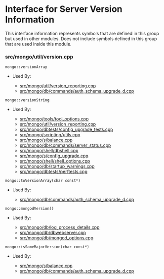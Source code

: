 
# Interface for Server Version Information
This interface information represents symbols that are defined in this group but used in other modules.  Does not include symbols defined in this group that are used inside this module.

### src/mongo/util/version.cpp

<div></div>

    mongo::versionArray

- Used By:

    - [src/mongo/util/version\_reporting.cpp](../../../../utilities/utilities)
    - [src/mongo/db/commands/auth\_schema\_upgrade\_d.cpp](../../../../security/authorization)

<div></div>

    mongo::versionString

- Used By:

    - [src/mongo/tools/tool\_options.cpp](../../../../tools/tools)
    - [src/mongo/util/version\_reporting.cpp](../../../../utilities/utilities)
    - [src/mongo/dbtests/config\_upgrade\_tests.cpp](../../../../tests/unit\_tests)
    - [src/mongo/scripting/utils.cpp](../../../../javascript/javascript\_libraries)
    - [src/mongo/s/balance.cpp](../../../../sharding/balancer)
    - [src/mongo/db/commands/server\_status.cpp](../../../../queries/database\_commands)
    - [src/mongo/shell/dbshell.cpp](../../../../mongo\_shell/mongo\_shell)
    - [src/mongo/s/config\_upgrade.cpp](../../../../sharding/config\_metadata\_upgrade)
    - [src/mongo/shell/shell\_options.cpp](../../../../mongo\_shell/mongo\_shell)
    - [src/mongo/db/startup\_warnings.cpp](../../../../process\_management/startup\_initialization)
    - [src/mongo/dbtests/perftests.cpp](../../../../tests/unit\_tests)

<div></div>

    mongo::toVersionArray(char const*)

- Used By:

    - [src/mongo/db/commands/auth\_schema\_upgrade\_d.cpp](../../../../security/authorization)

<div></div>

    mongo::mongodVersion()

- Used By:

    - [src/mongo/db/log\_process\_details.cpp](../../../../process\_management/logging\_system)
    - [src/mongo/db/dbwebserver.cpp](../../../../network/web\_server)
    - [src/mongo/db/mongod\_options.cpp](../../../../process\_management/mongos\_and\_mongod\_mains)

<div></div>

    mongo::isSameMajorVersion(char const*)

- Used By:

    - [src/mongo/s/balance.cpp](../../../../sharding/balancer)
    - [src/mongo/db/commands/auth\_schema\_upgrade\_d.cpp](../../../../security/authorization)
